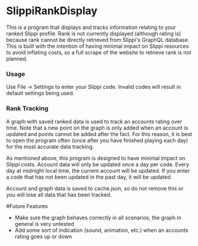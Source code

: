 # SlippiRankDisplay

This is a program that displays and tracks information relating to your ranked Slippi profile.
Rank is not currently displayed (although rating is) because rank cannot be directly retrieved from Slippi's GraphQL database.
This is built with the intention of having minimal impact on Slippi resources to avoid inflating costs, so a full scrape of the website to retrieve rank is not planned.

### Usage

Use File -> Settings to enter your Slippi code. Invalid codes will result in default settings being used.

### Rank Tracking

A graph with saved ranked data is used to track an accounts rating over time. Note that a new point on the graph is only added when an account is updated
and points cannot be added after the fact. For this reason, it is best to open the program often (once after you have finished playing each day)
for the most accurate data tracking.

As mentioned above, this program is designed to have minimal impact on Slippi costs. Account data will only be updated once a day per code.
Every day at midnight local time, the current account will be updated. If you enter a code that has not been updated in the past day, it will be updated.

Account and graph data is saved to cache.json, so do not remove this or you will lose all data that has been tracked.

#Future Features

- Make sure the graph behaves correctly in all scenarios, the graph in general is very untested
- Add some sort of indication (sound, animation, etc.) when an accounts rating goes up or down
